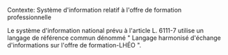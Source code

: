 Contexte: Système d'information relatif à l'offre de formation professionnelle

Le système d'information national prévu à l'article L. 6111-7 utilise un langage de référence commun dénommé " Langage harmonisé d'échange d'informations sur l'offre de formation-LHÉO ".
